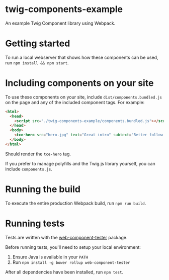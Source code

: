 # twig-components-example

An example Twig Component library using Webpack.

# Getting started

To run a local webserver that shows how these components can be used, run
`npm install && npm start`.
 
# Including components on your site

To use these components on your site, include `dist/components.bundled.js` on
the page and any of the included component tags. For example:

```html
<html>
  <head>
    <script src="./twig-components-example/components.bundled.js"></script>
  </head>
  <body>
    <tce-hero src="hero.jpg" text="Great intro" subtext="Better follow up" callout-text="Click me" callout-href="/submit" align="middle"></tce-hero>
  </body>
</html>
```

Should render the `tce-hero` tag.

If you prefer to manage polyfills and the Twig.js library yourself, you can
include `components.js`.

# Running the build

To execute the entire production Webpack build, run `npm run build`.

# Running tests

Tests are written with the [web-component-tester](https://github.com/Polymer/web-component-tester)
package.

Before running tests, you'll need to setup your local environment:

1. Ensure Java is available in your `PATH`
1. Run `npm install -g bower rollup web-component-tester`

After all dependencies have been installed, run `npm test`.
